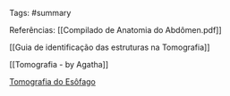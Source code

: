 Tags: #summary 

Referências: [[Compilado de Anatomia do Abdômen.pdf]]

[[Guia de identificação das estruturas na Tomografia]]

[[Tomografia - by Agatha]]

[Tomografia do Esôfago](https://www.youtube.com/watch?v=a_nTVTIj2jQ)